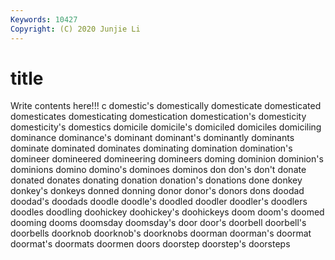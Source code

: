 ```yaml
---
Keywords: 10427
Copyright: (C) 2020 Junjie Li
---
```


# title

Write contents here!!!
c 
domestic's 
domestically 
domesticate
domesticated 
domesticates 
domesticating 
domestication 
domestication's 
domesticity 
domesticity's 
domestics 
domicile 
domicile's
domiciled 
domiciles 
domiciling 
dominance 
dominance's 
dominant 
dominant's 
dominantly 
dominants 
dominate
dominated 
dominates 
dominating 
domination 
domination's 
domineer 
domineered 
domineering 
domineers 
doming
dominion 
dominion's 
dominions 
domino 
domino's 
dominoes 
dominos 
don 
don's 
don't
donate 
donated 
donates 
donating 
donation 
donation's 
donations 
done 
donkey 
donkey's
donkeys 
donned 
donning 
donor 
donor's 
donors 
dons 
doodad 
doodad's 
doodads
doodle 
doodle's 
doodled 
doodler 
doodler's 
doodlers 
doodles 
doodling 
doohickey 
doohickey's
doohickeys 
doom 
doom's 
doomed 
dooming 
dooms 
doomsday 
doomsday's 
door 
door's
doorbell 
doorbell's 
doorbells 
doorknob 
doorknob's 
doorknobs 
doorman 
doorman's 
doormat 
doormat's
doormats 
doormen 
doors 
doorstep 
doorstep's 
doorsteps 
